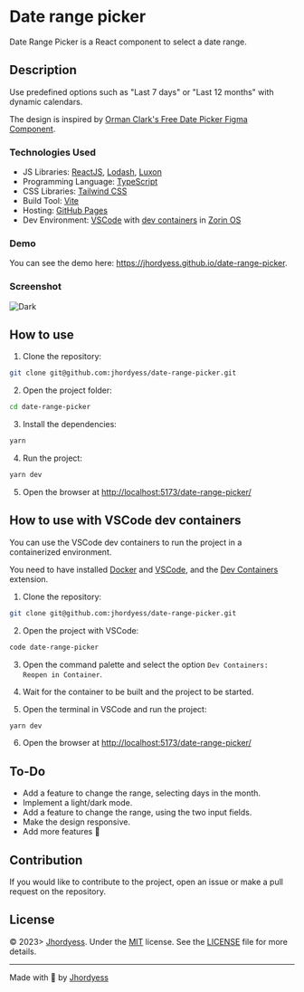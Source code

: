 # Date range picker

Date Range Picker is a React component to select a date range.

## Description

Use predefined options such as "Last 7 days" or "Last 12 months" with dynamic calendars.

The design is inspired by [Orman Clark's Free Date Picker Figma Component](https://dribbble.com/shots/15616759-Free-Date-Picker-Figma-Component/attachments/7406055?mode=media).

### Technologies Used

- JS Libraries: [ReactJS](https://reactjs.org/), [Lodash](https://lodash.com/), [Luxon](https://moment.github.io/luxon/)
- Programming Language: [TypeScript](https://www.typescriptlang.org/)
- CSS Libraries: [Tailwind CSS](https://tailwindcss.com/)
- Build Tool: [Vite](https://vitejs.dev/)
- Hosting: [GitHub Pages](https://pages.github.com/)
- Dev Environment: [VSCode](https://code.visualstudio.com/) with [dev containers](https://code.visualstudio.com/docs/remote/containers) in [Zorin OS](https://zorinos.com/)

### Demo

You can see the demo here: <https://jhordyess.github.io/date-range-picker>.

### Screenshot

![Dark](https://res.cloudinary.com/jhordyess/image/upload/v1679088091/date-range-picker/dark.png)

## How to use

1. Clone the repository:

```bash
git clone git@github.com:jhordyess/date-range-picker.git
```

2. Open the project folder:

```bash
cd date-range-picker
```

3. Install the dependencies:

```bash
yarn
```

4. Run the project:

```bash
yarn dev
```

5. Open the browser at <http://localhost:5173/date-range-picker/>

## How to use with VSCode dev containers

You can use the VSCode dev containers to run the project in a containerized environment.

You need to have installed [Docker](https://www.docker.com/) and [VSCode](https://code.visualstudio.com/), and the [Dev Containers](https://marketplace.visualstudio.com/items?itemName=ms-vscode-remote.remote-containers) extension.

1. Clone the repository:

```bash
git clone git@github.com:jhordyess/date-range-picker.git
```

2. Open the project with VSCode:

```bash
code date-range-picker
```

3. Open the command palette and select the option `Dev Containers: Reopen in Container`.

4. Wait for the container to be built and the project to be started.

5. Open the terminal in VSCode and run the project:

```bash
yarn dev
```

6. Open the browser at <http://localhost:5173/date-range-picker/>

## To-Do

- Add a feature to change the range, selecting days in the month.
- Implement a light/dark mode.
- Add a feature to change the range, using the two input fields.
- Make the design responsive.
- Add more features 🤔

## Contribution

If you would like to contribute to the project, open an issue or make a pull request on the repository.

## License

© 2023> [Jhordyess](https://github.com/jhordyess). Under the [MIT](https://choosealicense.com/licenses/mit/) license. See the [LICENSE](./LICENSE) file for more details.

---

Made with 💪 by [Jhordyess](https://www.jhordyess.com/)
